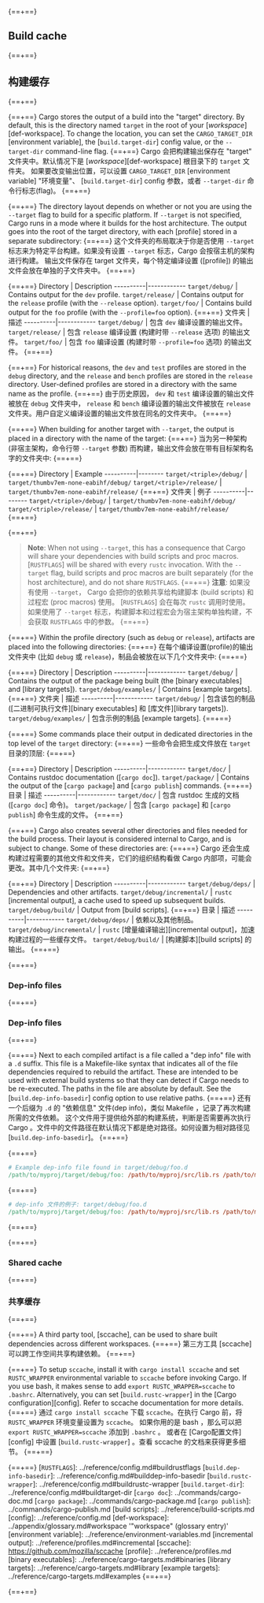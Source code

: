 {==+==}
## Build cache
{==+==}
## 构建缓存
{==+==}


{==+==}
Cargo stores the output of a build into the "target" directory. By default,
this is the directory named `target` in the root of your
[*workspace*][def-workspace]. To change the location, you can set the
`CARGO_TARGET_DIR` [environment variable], the [`build.target-dir`] config
value, or the `--target-dir` command-line flag.
{==+==}
Cargo 会把构建输出保存在 "target" 文件夹中。默认情况下是 [*workspace*][def-workspace] 根目录下的 `target` 文件夹。
如果要改变输出位置，可以设置 `CARGO_TARGET_DIR` [environment variable] "环境变量"、 [`build.target-dir`] config 参数，或者 `--target-dir` 命令行标志(flag)。
{==+==}


{==+==}
The directory layout depends on whether or not you are using the `--target`
flag to build for a specific platform. If `--target` is not specified, Cargo
runs in a mode where it builds for the host architecture. The output goes into
the root of the target directory, with each [profile] stored in a separate
subdirectory:
{==+==}
这个文件夹的布局取决于你是否使用 `--target` 标志来为特定平台构建。如果没有设置 `--target` 标志，Cargo 会按宿主机的架构进行构建。
输出文件保存在 target 文件夹，每个特定编译设置 ([profile]) 的输出文件会放在单独的子文件夹中。
{==+==}


{==+==}
Directory | Description
----------|------------
<code style="white-space: nowrap">target/debug/</code> | Contains output for the `dev` profile.
<code style="white-space: nowrap">target/release/</code> | Contains output for the `release` profile (with the `--release` option).
<code style="white-space: nowrap">target/foo/</code> | Contains build output for the `foo` profile (with the `--profile=foo` option).
{==+==}
文件夹 | 描述
----------|------------
<code style="white-space: nowrap">target/debug/</code> | 包含 `dev` 编译设置的输出文件。
<code style="white-space: nowrap">target/release/</code> | 包含 `release` 编译设置 (构建时带 `--release` 选项) 的输出文件。
<code style="white-space: nowrap">target/foo/</code> | 包含 `foo` 编译设置 (构建时带 `--profile=foo` 选项) 的输出文件。
{==+==}


{==+==}
For historical reasons, the `dev` and `test` profiles are stored in the
`debug` directory, and the `release` and `bench` profiles are stored in the
`release` directory. User-defined profiles are stored in a directory with the
same name as the profile.
{==+==}
由于历史原因， `dev` 和 `test` 编译设置的输出文件被放在 `debug` 文件夹中， `release` 和 `bench` 编译设置的输出文件被放在 `release` 文件夹。用户自定义编译设置的输出文件放在同名的文件夹中。
{==+==}


{==+==}
When building for another target with `--target`, the output is placed in a
directory with the name of the target:
{==+==}
当为另一种架构 (非宿主架构，命令行带 `--target` 参数) 而构建，输出文件会放在带有目标架构名字的文件夹中:
{==+==}


{==+==}
Directory | Example
----------|--------
<code style="white-space: nowrap">target/&lt;triple&gt;/debug/</code> | <code style="white-space: nowrap">target/thumbv7em-none-eabihf/debug/</code>
<code style="white-space: nowrap">target/&lt;triple&gt;/release/</code> | <code style="white-space: nowrap">target/thumbv7em-none-eabihf/release/</code>
{==+==}
文件夹 | 例子
----------|--------
<code style="white-space: nowrap">target/&lt;triple&gt;/debug/</code> | <code style="white-space: nowrap">target/thumbv7em-none-eabihf/debug/</code>
<code style="white-space: nowrap">target/&lt;triple&gt;/release/</code> | <code style="white-space: nowrap">target/thumbv7em-none-eabihf/release/</code>
{==+==}

{==+==}
> **Note**: When not using `--target`, this has a consequence that Cargo will
> share your dependencies with build scripts and proc macros. [`RUSTFLAGS`]
> will be shared with every `rustc` invocation. With the `--target` flag,
> build scripts and proc macros are built separately (for the host
> architecture), and do not share `RUSTFLAGS`.
{==+==}
> **注意**: 如果没有使用 `--target`， Cargo 会把你的依赖共享给构建脚本 (build scripts) 和过程宏 (proc macros) 使用。
> [`RUSTFLAGS`] 会在每次 `rustc` 调用时使用。
> 如果使用了 `--target` 标志，构建脚本和过程宏会为宿主架构单独构建，不会获取 `RUSTFLAGS` 中的参数。
{==+==}


{==+==}
Within the profile directory (such as `debug` or `release`), artifacts are
placed into the following directories:
{==+==}
在每个编译设置(profile)的输出文件夹中 (比如 `debug` 或 `release`)，制品会被放在以下几个文件夹中:
{==+==}


{==+==}
Directory | Description
----------|------------
<code style="white-space: nowrap">target/debug/</code> | Contains the output of the package being built (the [binary executables] and [library targets]).
<code style="white-space: nowrap">target/debug/examples/</code> | Contains [example targets].
{==+==}
文件夹 | 描述
----------|------------
<code style="white-space: nowrap">target/debug/</code> | 包含该包的制品 ([二进制可执行文件][binary executables] 和 [库文件][library targets]).
<code style="white-space: nowrap">target/debug/examples/</code> | 包含示例的制品 [example targets].
{==+==}


{==+==}
Some commands place their output in dedicated directories in the top level of
the `target` directory:
{==+==}
一些命令会把生成文件放在 `target` 目录的顶层:
{==+==}


{==+==}
Directory | Description
----------|------------
<code style="white-space: nowrap">target/doc/</code> | Contains rustdoc documentation ([`cargo doc`]).
<code style="white-space: nowrap">target/package/</code> | Contains the output of the [`cargo package`] and [`cargo publish`] commands.
{==+==}
目录 | 描述
----------|------------
<code style="white-space: nowrap">target/doc/</code> | 包含 rustdoc 生成的文档 ([`cargo doc`] 命令)。
<code style="white-space: nowrap">target/package/</code> | 包含 [`cargo package`] 和 [`cargo publish`] 命令生成的文件。
{==+==}

{==+==}
Cargo also creates several other directories and files needed for the build
process. Their layout is considered internal to Cargo, and is subject to
change. Some of these directories are:
{==+==}
Cargo 还会生成构建过程需要的其他文件和文件夹，它们的组织结构看做 Cargo 内部项，可能会更改。其中几个文件夹:
{==+==}

{==+==}
Directory | Description
----------|------------
<code style="white-space: nowrap">target/debug/deps/</code> | Dependencies and other artifacts.
<code style="white-space: nowrap">target/debug/incremental/</code> | `rustc` [incremental output], a cache used to speed up subsequent builds.
<code style="white-space: nowrap">target/debug/build/</code> | Output from [build scripts].
{==+==}
目录 | 描述
----------|------------
<code style="white-space: nowrap">target/debug/deps/</code> | 依赖以及其他制品。
<code style="white-space: nowrap">target/debug/incremental/</code> | `rustc` [增量编译输出][incremental output]，加速构建过程的一些缓存文件。
<code style="white-space: nowrap">target/debug/build/</code> |  [构建脚本][build scripts] 的输出。
{==+==}

{==+==}
### Dep-info files
{==+==}
### Dep-info files
{==+==}

{==+==}
Next to each compiled artifact is a file called a "dep info" file with a `.d`
suffix. This file is a Makefile-like syntax that indicates all of the file
dependencies required to rebuild the artifact. These are intended to be used
with external build systems so that they can detect if Cargo needs to be
re-executed. The paths in the file are absolute by default. See the
[`build.dep-info-basedir`] config option to use relative paths.
{==+==}
还有一个后缀为 `.d` 的 "依赖信息" 文件(dep info)，类似 Makefile ，记录了再次构建所需的文件依赖。
这个文件用于提供给外部的构建系统，判断是否需要再次执行 Cargo 。文件中的文件路径在默认情况下都是绝对路径。如何设置为相对路径见 [`build.dep-info-basedir`]。
{==+==}

{==+==}
```Makefile
# Example dep-info file found in target/debug/foo.d
/path/to/myproj/target/debug/foo: /path/to/myproj/src/lib.rs /path/to/myproj/src/main.rs
```
{==+==}
```Makefile
# dep-info 文件的例子: target/debug/foo.d
/path/to/myproj/target/debug/foo: /path/to/myproj/src/lib.rs /path/to/myproj/src/main.rs
```
{==+==}


{==+==}
### Shared cache
{==+==}
### 共享缓存
{==+==}


{==+==}
A third party tool, [sccache], can be used to share built dependencies across
different workspaces.
{==+==}
第三方工具 [sccache] 可以跨工作空间共享构建依赖。
{==+==}


{==+==}
To setup `sccache`, install it with `cargo install sccache` and set
`RUSTC_WRAPPER` environmental variable to `sccache` before invoking Cargo. If
you use bash, it makes sense to add `export RUSTC_WRAPPER=sccache` to
`.bashrc`. Alternatively, you can set [`build.rustc-wrapper`] in the [Cargo
configuration][config]. Refer to sccache documentation for more details.
{==+==}
通过 `cargo install sccache` 下载 `sccache`。在执行 Cargo 前，将 `RUSTC_WRAPPER` 环境变量设置为 `sccache`。
如果你用的是 bash ，那么可以把 `export RUSTC_WRAPPER=sccache` 添加到 `.bashrc` 。
或者在 [Cargo配置文件][config] 中设置 [`build.rustc-wrapper`] 。查看 sccache 的文档来获得更多细节。
{==+==}


{==+==}
[`RUSTFLAGS`]: ../reference/config.md#buildrustflags
[`build.dep-info-basedir`]: ../reference/config.md#builddep-info-basedir
[`build.rustc-wrapper`]: ../reference/config.md#buildrustc-wrapper
[`build.target-dir`]: ../reference/config.md#buildtarget-dir
[`cargo doc`]: ../commands/cargo-doc.md
[`cargo package`]: ../commands/cargo-package.md
[`cargo publish`]: ../commands/cargo-publish.md
[build scripts]: ../reference/build-scripts.md
[config]: ../reference/config.md
[def-workspace]:  ../appendix/glossary.md#workspace  '"workspace" (glossary entry)'
[environment variable]: ../reference/environment-variables.md
[incremental output]: ../reference/profiles.md#incremental
[sccache]: https://github.com/mozilla/sccache
[profile]: ../reference/profiles.md
[binary executables]: ../reference/cargo-targets.md#binaries
[library targets]: ../reference/cargo-targets.md#library
[example targets]: ../reference/cargo-targets.md#examples
{==+==}

{==+==}

